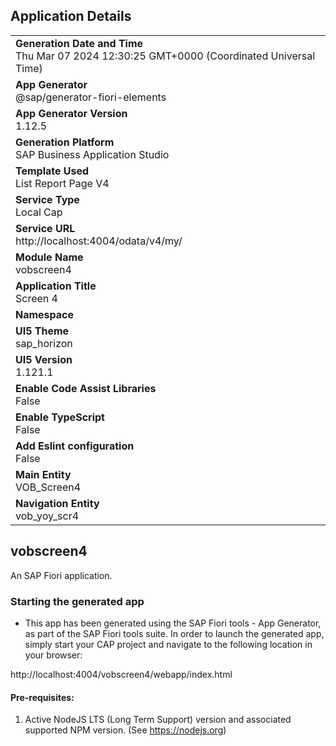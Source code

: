 ## Application Details
|               |
| ------------- |
|**Generation Date and Time**<br>Thu Mar 07 2024 12:30:25 GMT+0000 (Coordinated Universal Time)|
|**App Generator**<br>@sap/generator-fiori-elements|
|**App Generator Version**<br>1.12.5|
|**Generation Platform**<br>SAP Business Application Studio|
|**Template Used**<br>List Report Page V4|
|**Service Type**<br>Local Cap|
|**Service URL**<br>http://localhost:4004/odata/v4/my/
|**Module Name**<br>vobscreen4|
|**Application Title**<br>Screen 4|
|**Namespace**<br>|
|**UI5 Theme**<br>sap_horizon|
|**UI5 Version**<br>1.121.1|
|**Enable Code Assist Libraries**<br>False|
|**Enable TypeScript**<br>False|
|**Add Eslint configuration**<br>False|
|**Main Entity**<br>VOB_Screen4|
|**Navigation Entity**<br>vob_yoy_scr4|

## vobscreen4

An SAP Fiori application.

### Starting the generated app

-   This app has been generated using the SAP Fiori tools - App Generator, as part of the SAP Fiori tools suite.  In order to launch the generated app, simply start your CAP project and navigate to the following location in your browser:

http://localhost:4004/vobscreen4/webapp/index.html

#### Pre-requisites:

1. Active NodeJS LTS (Long Term Support) version and associated supported NPM version.  (See https://nodejs.org)



